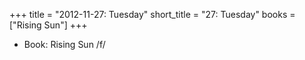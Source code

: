 +++
title = "2012-11-27: Tuesday"
short_title = "27: Tuesday"
books = ["Rising Sun"]
+++


* Book: Rising Sun /f/
